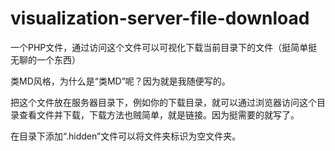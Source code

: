 # visualization-server-file-download

一个PHP文件，通过访问这个文件可以可视化下载当前目录下的文件（挺简单挺无聊的一个东西）

类MD风格，为什么是“类MD”呢？因为就是我随便写的。

把这个文件放在服务器目录下，例如你的下载目录，就可以通过浏览器访问这个目录查看文件并下载，下载方法也贼简单，就是链接。因为挺需要的就写了。

在目录下添加“.hidden”文件可以将文件夹标识为空文件夹。
